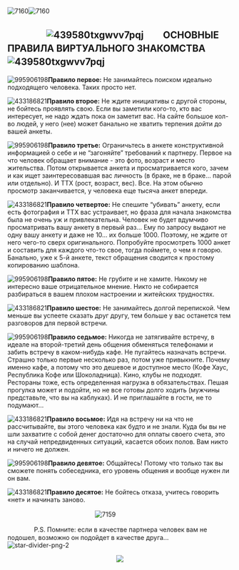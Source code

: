 ![7160](https://github.com/user-attachments/assets/01052494-b91c-40b4-abd6-91608bc3f0de)![7160](https://github.com/user-attachments/assets/01052494-b91c-40b4-abd6-91608bc3f0de)

## ㅤㅤ ㅤㅤ ![439580txgwvv7pqj](https://github.com/user-attachments/assets/87c22433-5210-44f3-9eaa-fe849b611b34)ㅤㅤ ОСНОВНЫЕ ПРАВИЛА ВИРТУАЛЬНОГО ЗНАКОМСТВАㅤㅤ ![439580txgwvv7pqj](https://github.com/user-attachments/assets/87c22433-5210-44f3-9eaa-fe849b611b34)ㅤ

![995906198](https://github.com/user-attachments/assets/9c596f30-6523-4d1e-9ca1-3f47e7011752)**Правило первое:** Не занимайтесь поиском идеально подходящего человека. Таких просто нет.

![433186821](https://github.com/user-attachments/assets/c4b474f0-92a0-45c8-92bc-a1f6dcb532b5)**Правило второе:** Не ждите инициативы с другой стороны, не бойтесь проявлять свою. Если вы заметили кого-то, кто вас интересует, не надо ждать пока он заметит вас. На сайте большое кол-во людей, у него (нее) может банально не хватить терпения дойти до вашей анкеты.

![995906198](https://github.com/user-attachments/assets/9c596f30-6523-4d1e-9ca1-3f47e7011752)**Правило третье:** Ограничьтесь в анкете конструктивной информацией о себе и не “загоняйте” требований к партнеру. Первое на что человек обращает внимание - это фото, возраст и место жительства. Потом открывается анкета и просматривается кого, зачем и как ищет заинтересовавшая вас личность (в браке, не в браке… парой или отдельно). И ТТХ (рост, возраст, вес). Все. На этом обычно просмотр заканчивается, у человека еще тысяча анкет впереди.

![433186821](https://github.com/user-attachments/assets/c4b474f0-92a0-45c8-92bc-a1f6dcb532b5)**Правило четвертое:** Не спешите “убивать” анкету, если есть фотография и ТТХ вас устраивает, но фраза для начала знакомства была не очень уж и привлекательна. Человек не будет вдумчиво просматривать вашу анкету в первый раз… Ему по запросу выдают не одну вашу анкету и даже не 10… их больше 1000. Поэтому, не ждите от него чего-то сверх оригинального. Попробуйте просмотреть 1000 анкет и составить для каждого что-то свое, тогда поймете, о чем я говорю. Банально, уже к 5-й анкете, текст обращения сводится к простому копированию шаблона.

![995906198](https://github.com/user-attachments/assets/9c596f30-6523-4d1e-9ca1-3f47e7011752)**Правило пятое:** Не грубите и не хамите. Никому не интересно ваше отрицательное мнение. Никто не собирается разбираться в вашем плохом настроении и житейских трудностях.

![433186821](https://github.com/user-attachments/assets/c4b474f0-92a0-45c8-92bc-a1f6dcb532b5)**Правило шестое:** Не занимайтесь долгой перепиской. Чем меньше вы успеете сказать друг другу, тем больше у вас останется тем разговоров для первой встречи.

![995906198](https://github.com/user-attachments/assets/9c596f30-6523-4d1e-9ca1-3f47e7011752)**Правило седьмое:** Никогда не затягивайте встречу, в идеале на второй-третий день общения обменяться телефонами и забить встречу в каком-нибудь кафе. Не пугайтесь назначать встречи. Страшно только первые несколько раз, потом уже привыкните. Почему именно кафе, а потому что это дешевое и доступное место (Кофе Хаус, Республика Кофе или Шоколадница). Кино, клубы не подходят. Рестораны тоже, есть определенная нагрузка в обязательствах. Пешая прогулка может и подойти, но не все готовы долго ходить (мужчины представьте, что вы на каблуках). И не приглашайте в гости, не то подумают…

![433186821](https://github.com/user-attachments/assets/c4b474f0-92a0-45c8-92bc-a1f6dcb532b5)**Правило восьмое:** Идя на встречу ни на что не рассчитывайте, вы этого человека как будто и не знали. Куда бы вы не шли захватите с собой денег достаточно для оплаты своего счета, это на случай непредвиденных ситуаций, касается обоих полов. Вам никто и ничего не должен.

![995906198](https://github.com/user-attachments/assets/9c596f30-6523-4d1e-9ca1-3f47e7011752)**Правило девятое:** Общайтесь! Потому что только так вы сможете понять собеседника, его уровень общения и вообще нужен ли он вам.

![433186821](https://github.com/user-attachments/assets/c4b474f0-92a0-45c8-92bc-a1f6dcb532b5)**Правило десятое:** Не бойтесь отказа, учитесь говорить «нет» и начинать заново.

ㅤㅤㅤㅤ         ㅤㅤㅤㅤㅤ  ㅤㅤㅤ ㅤㅤ ![7159](https://github.com/user-attachments/assets/2f29761b-1c42-49d1-9e37-4eb2987fc4c7)

  ㅤ      ㅤ    ㅤㅤP.S. Помните: если в качестве партнера человек вам не подошел, возможно он подойдет в качестве друга...  
![star-divider-png-2](https://github.com/user-attachments/assets/563a425c-67b2-4b22-87e0-7d022586f1f9)

<p align="center"
  
![](https://komarev.com/ghpvc/?username=arktiice&color=8D2525&label=Eblans)

